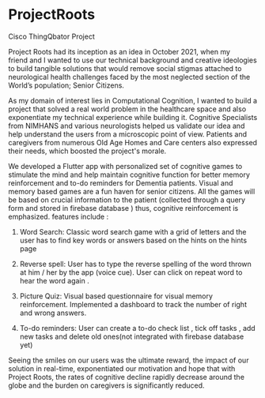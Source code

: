 # ProjectRoots
Cisco ThingQbator Project

Project Roots had its inception as an idea in October 2021, when my friend and I wanted to use our technical background and creative ideologies to build tangible solutions that would remove social stigmas attached to neurological health challenges faced by the most neglected section of the World’s population; Senior Citizens.  
  
  
As my domain of interest lies in Computational Cognition, I wanted to build a project that solved a real world problem in the healthcare space and also exponentiate my technical experience while building it. Cognitive Specialists from NIMHANS and various neurologists helped us validate our idea and help understand the users from a microscopic point of view. Patients and caregivers from numerous Old Age Homes and Care centers also expressed their needs, which boosted the project's morale. 
  
We developed a Flutter app with personalized set of cognitive games to stimulate the mind and help maintain cognitive function for better memory reinforcement and to-do reminders for Dementia patients. Visual and memory based games are a fun haven for senior citizens. All the games will be based on crucial information to the patient (collected through a query form and stored in firebase database ) thus, cognitive reinforcement is emphasized. features include :

1. Word Search: Classic word search game with a grid of letters and the user has to find key words or answers based on the hints on the hints page
    
2. Reverse spell: User has to type the reverse spelling of the word thrown at him / her by the app (voice cue). User can click on repeat word to hear the word again .
    
3. Picture Quiz: Visual based questionnaire for visual memory reinforcement. Implemented a dashboard to track the number of right and wrong answers.
    
4. To-do reminders: User can create a to-do check list , tick off tasks , add new tasks and delete old ones(not integrated with firebase database yet)
  
Seeing the smiles on our users was the ultimate reward, the impact of our solution in real-time, exponentiated our motivation and hope that with Project Roots, the rates of cognitive decline rapidly decrease around the globe and the burden on caregivers is significantly reduced.
